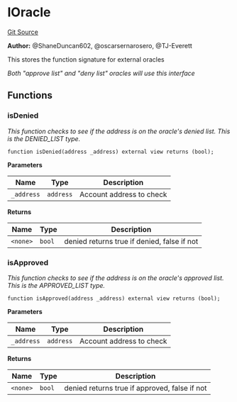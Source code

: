 # IOracle
[Git Source](https://github.com/thrackle-io/tron/blob/56352a4526d6a87b8ae2304732a66802674fba29/src/common/IOracle.sol)

**Author:**
@ShaneDuncan602, @oscarsernarosero, @TJ-Everett

This stores the function signature for external oracles

*Both "approve list" and "deny list" oracles will use this interface*


## Functions
### isDenied

*This function checks to see if the address is on the oracle's denied list. This is the DENIED_LIST type.*


```solidity
function isDenied(address _address) external view returns (bool);
```
**Parameters**

|Name|Type|Description|
|----|----|-----------|
|`_address`|`address`|Account address to check|

**Returns**

|Name|Type|Description|
|----|----|-----------|
|`<none>`|`bool`|denied returns true if denied, false if not|


### isApproved

*This function checks to see if the address is on the oracle's approved list. This is the APPROVED_LIST type.*


```solidity
function isApproved(address _address) external view returns (bool);
```
**Parameters**

|Name|Type|Description|
|----|----|-----------|
|`_address`|`address`|Account address to check|

**Returns**

|Name|Type|Description|
|----|----|-----------|
|`<none>`|`bool`|denied returns true if approved, false if not|


